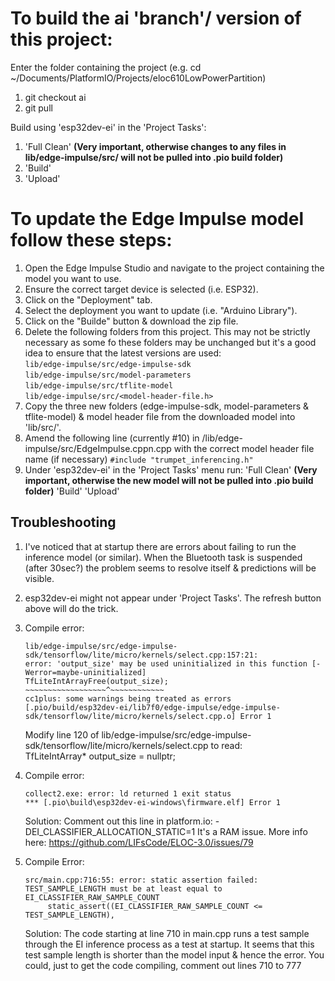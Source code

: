

# To build the ai 'branch'/ version of this project:
Enter the folder containing the project (e.g. cd ~/Documents/PlatformIO/Projects/eloc610LowPowerPartition)

1. git checkout ai
2. git pull

Build using 'esp32dev-ei' in the 'Project Tasks':
1.  'Full Clean'   **(Very important, otherwise changes to any files in lib/edge-impulse/src/ will not be pulled into .pio build folder)**
2.  'Build'
3.  'Upload'

# To update the Edge Impulse model follow these steps:
1. Open the Edge Impulse Studio and navigate to the project containing the model you want to use.
2. Ensure the correct target device is selected (i.e. ESP32).
3. Click on the "Deployment" tab.
4. Select the deployment you want to update (i.e. "Arduino Library").
5. Click on the "Builde" button & download the zip file.
6. Delete the following folders from this project. This may not be strictly necessary as some fo these folders may be unchanged but it's a good idea to ensure that the latest versions are used:  
    `lib/edge-impulse/src/edge-impulse-sdk`  
    `lib/edge-impulse/src/model-parameters`  
    `lib/edge-impulse/src/tflite-model`  
    `lib/edge-impulse/src/<model-header-file.h>`  
7. Copy the three new folders (edge-impulse-sdk, model-parameters & tflite-model) & model header file from the downloaded model into 'lib/src/'. 
8. Amend the following line (currently #10) in /lib/edge-impulse/src/EdgeImpulse.cppn.cpp with the correct model header file name (if necessary)
    `#include "trumpet_inferencing.h"`
9. Under 'esp32dev-ei' in the 'Project Tasks' menu run:
    'Full Clean' **(Very important, otherwise the new model will not be pulled into .pio build folder)**
    'Build'
    'Upload'

## Troubleshooting
1. I've noticed that at startup there are errors about failing to run the inference model (or similar). When the Bluetooth task is suspended (after 30sec?) the problem seems to resolve itself & predictions will be visible.
2. esp32dev-ei might not appear under 'Project Tasks'. The refresh button above will do the trick.
3. Compile error:
    ```
    lib/edge-impulse/src/edge-impulse-sdk/tensorflow/lite/micro/kernels/select.cpp:157:21: 
    error: 'output_size' may be used uninitialized in this function [-Werror=maybe-uninitialized]
    TfLiteIntArrayFree(output_size);
    ~~~~~~~~~~~~~~~~~~^~~~~~~~~~~~~
    cc1plus: some warnings being treated as errors
    [.pio/build/esp32dev-ei/lib7f0/edge-impulse/edge-impulse-sdk/tensorflow/lite/micro/kernels/select.cpp.o] Error 1   
    ```
    Modify line 120 of lib/edge-impulse/src/edge-impulse-sdk/tensorflow/lite/micro/kernels/select.cpp to read:  
    TfLiteIntArray* output_size = nullptr;
4. Compile error:
    ```
    collect2.exe: error: ld returned 1 exit status
    *** [.pio\build\esp32dev-ei-windows\firmware.elf] Error 1
    ```
    Solution: Comment out this line in platform.io: -DEI_CLASSIFIER_ALLOCATION_STATIC=1
    It's a RAM issue. More info here: https://github.com/LIFsCode/ELOC-3.0/issues/79

5. Compile Error:
    ```
    src/main.cpp:716:55: error: static assertion failed: TEST_SAMPLE_LENGTH must be at least equal to EI_CLASSIFIER_RAW_SAMPLE_COUNT
         static_assert((EI_CLASSIFIER_RAW_SAMPLE_COUNT <= TEST_SAMPLE_LENGTH),
     ```
    Solution: The code starting at line 710 in main.cpp runs a test sample through the EI inference process as a test at startup. It seems that this test sample length is shorter than the model input & hence the error. You     could, just to get the code compiling, comment out lines 710 to 777

